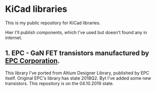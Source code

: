 # KiCad libraries
This is my public repository for KiCad libraries.

Hier I'll publish components, which I've used but doesn't found any in internet.

## 1. EPC - GaN FET transistors manufactured by [EPC Corporation](https://epc-co.com/epc/Products/eGaNFETsandICs.aspx). 

This library I've ported from Altium Designer Library, published by EPC itself. Original EPC's library has state 2018Q2.
Byt I've added some new transistors. This repository is on the 04.10.2019 state.
